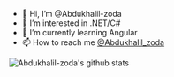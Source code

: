 
- 👋 Hi, I’m @Abdukhalil-zoda
- 👀 I’m interested in .NET/C#
- 🌱 I’m currently learning Angular
- 📫 How to reach me [@Abdukhalil_zoda](https://t.me/Abdukhalil_zoda)

![Abdukhalil-zoda's github stats](https://github-readme-stats.vercel.app/api?username=Abdukhalil-zoda&show_icons=true&theme=react)
<!---
Abdukhalil-zoda/Abdukhalil-zoda is a ✨ special ✨ repository because its `README.md` (this file) appears on your GitHub profile.
You can click the Preview link to take a look at your changes.
--->
